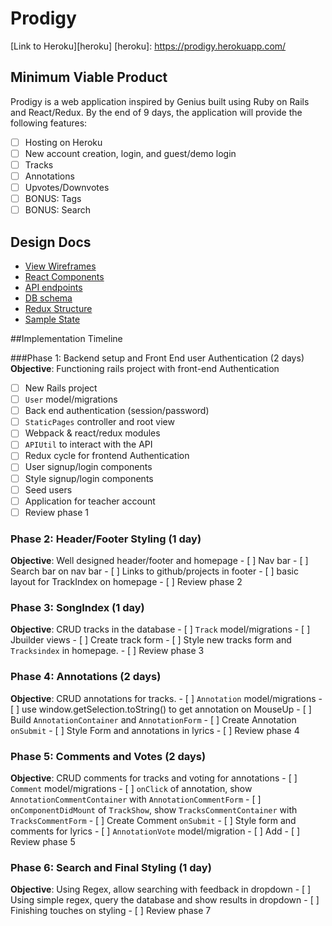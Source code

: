 # Prodigy

[Link to Heroku][heroku]
[heroku]: https://prodigy.herokuapp.com/


## Minimum Viable Product

Prodigy is a web application inspired by Genius built using Ruby on Rails and React/Redux. By the end of 9 days, the application will provide the following features:

- [ ] Hosting on Heroku
- [ ] New account creation, login, and guest/demo login
- [ ] Tracks
- [ ] Annotations
- [ ] Upvotes/Downvotes
- [ ] BONUS: Tags
- [ ] BONUS: Search

## Design Docs


* [View Wireframes][wireframes]
* [React Components][components]
* [API endpoints][api_endpoints]
* [DB schema][schema]
* [Redux Structure][redux_structure]
* [Sample State][sample_state]

[wireframes]: docs/wireframes
[components]: docs/react_components.md
[redux_structure]: docs/redux_structure.md
[sample_state]: docs/sample_state.md
[api_endpoints]: docs/api_endpoints.md
[schema]: docs/schema.md


##Implementation Timeline

###Phase 1: Backend setup and Front End user Authentication (2 days)
**Objective**: Functioning rails project with front-end Authentication
  - [ ] New Rails project
  - [ ] `User` model/migrations
  - [ ] Back end authentication (session/password)
  - [ ] `StaticPages` controller and root view
  - [ ] Webpack & react/redux modules
  - [ ] `APIUtil` to interact with the API
  - [ ] Redux cycle for frontend Authentication
  - [ ] User signup/login components
  - [ ] Style signup/login components
  - [ ] Seed users
  - [ ] Application for teacher account
  - [ ] Review phase 1

  ### Phase 2: Header/Footer Styling (1 day)
  **Objective**: Well designed header/footer and homepage
    - [ ] Nav bar
    - [ ] Search bar on nav bar
    - [ ] Links to github/projects in footer
    - [ ] basic layout for TrackIndex on homepage
    - [ ] Review phase 2

  ### Phase 3: SongIndex (1 day)
  **Objective**: CRUD tracks in the database
    - [ ] `Track` model/migrations
    - [ ] Jbuilder views
    - [ ] Create track form
    - [ ] Style new tracks form and `Tracksindex` in homepage.
    - [ ] Review phase 3

  ### Phase 4: Annotations (2 days)
  **Objective**: CRUD annotations for tracks.
    - [ ] `Annotation` model/migrations
    - [ ] use window.getSelection.toString() to get annotation on MouseUp
    - [ ] Build `AnnotationContainer` and `AnnotationForm`
    - [ ] Create Annotation `onSubmit`
    - [ ] Style Form and annotations in lyrics
    - [ ] Review phase 4

  ### Phase 5: Comments and Votes (2 days)
  **Objective**: CRUD comments for tracks and voting for annotations
    - [ ] `Comment` model/migrations
    - [ ] `onClick` of annotation, show  `AnnotationCommentContainer` with `AnnotationCommentForm`
    - [ ] `onComponentDidMount` of `TrackShow`, show  `TracksCommentContainer` with `TracksCommentForm`
    - [ ] Create Comment `onSubmit`
    - [ ] Style form and comments for lyrics
    - [ ] `AnnotationVote` model/migration
    - [ ] Add
    - [ ] Review phase 5

  ### Phase 6: Search and Final Styling (1 day)
  **Objective**: Using Regex, allow searching with feedback in dropdown
    - [ ] Using simple regex, query the database and show results in dropdown
    - [ ] Finishing touches on styling
    - [ ] Review phase 7
